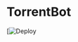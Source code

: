 # TorrentBot
[![Deploy](https://heroku.com/deploy?template=https://github.com/MaxxRider/tree/main/TorRobot)

